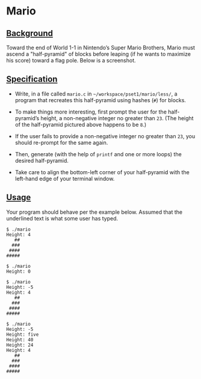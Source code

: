 <html>
<div id="content">
<h1>Mario</h1>
<div class="sect1">
<h2 id="background"><a class="link" href="#background">Background</a></h2>
<div class="sectionbody">
<div class="paragraph">
<p>Toward the end of World 1-1 in Nintendo&#8217;s Super Mario Brothers, Mario must ascend a "half-pyramid" of blocks before leaping (if he wants to maximize his score) toward a flag pole. Below is a screenshot.</p>
</div>
</div>
</div>
<div class="sect1">
<h2 id="specification"><a class="link" href="#specification">Specification</a></h2>
<div class="sectionbody">
<div class="ulist">
<ul>
<li>
<p>Write, in a file called <code>mario.c</code> in <code>~/workspace/pset1/mario/less/</code>, a program that recreates this half-pyramid using hashes (<code>#</code>) for blocks.</p>
</li>
<li>
<p>To make things more interesting, first prompt the user for the half-pyramid&#8217;s height, a non-negative integer no greater than <code>23</code>. (The height of the half-pyramid pictured above happens to be <code>8</code>.)</p>
</li>
<li>
<p>If the user fails to provide a non-negative integer no greater than <code>23</code>, you should re-prompt for the same again.</p>
</li>
<li>
<p>Then, generate (with the help of <code>printf</code> and one or more loops) the desired half-pyramid.</p>
</li>
<li>
<p>Take care to align the bottom-left corner of your half-pyramid with the left-hand edge of your terminal window.</p>
</li>
</ul>
</div>
</div>
</div>

<div class="sect1">
<h2 id="usage"><a class="link" href="#usage">Usage</a></h2>
<div class="sectionbody">
<div class="paragraph">
<p>Your program should behave per the example below. Assumed that the underlined text is what some user has typed.</p>
</div>
<div class="listingblock">
<div class="content">
<pre class="pygments highlight"><code>$ <span class="underline">./mario</span>
Height: <span class="underline">4</span>
   ##
  ###
 ####
#####</code></pre>
</div>
</div>
<div class="listingblock">
<div class="content">
<pre class="pygments highlight"><code>$ <span class="underline">./mario</span>
Height: <span class="underline">0</span></code></pre>
</div>
</div>
<div class="listingblock">
<div class="content">
<pre class="pygments highlight"><code>$ <span class="underline">./mario</span>
Height: <span class="underline">-5</span>
Height: <span class="underline">4</span>
   ##
  ###
 ####
#####</code></pre>
</div>
</div>
<div class="listingblock">
<div class="content">
<pre class="pygments highlight"><code>$ <span class="underline">./mario</span>
Height: <span class="underline">-5</span>
Height: <span class="underline">five</span>
Height: <span class="underline">40</span>
Height: <span class="underline">24</span>
Height: <span class="underline">4</span>
   ##
  ###
 ####
#####</code></pre>
</div>
</div>
</div>
</div>
            </div>
        </body>
    
</html>
